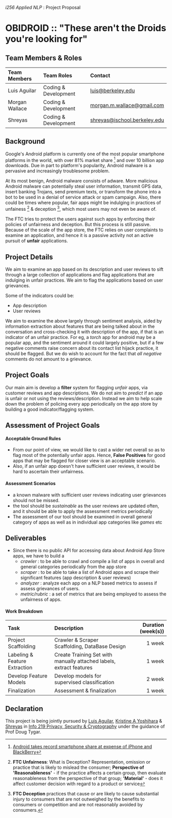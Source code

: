 _i256 Applied NLP_ : Project Proposal


OBIDROID :: "These aren't the Droids you're looking for"
========================================================

## Team Members & Roles


| Team Members | Team Roles | Contact |
|:-------------|:-----------|:--------|
| Luis Aguilar | Coding & Development | luis@berkeley.edu |
| Morgan Wallace | Coding & Development | morgan.m.wallace@gmail.com |
| Shreyas | Coding & Development | shreyas@ischool.berkeley.edu |


## Background
Google's Android platform is currently one of the most popular smartphone platforms in the world, with over 81% market share [^note-1] and over 10 billion app downloads. Due in part to platform's popularity, Android malware is a pervasive and increasingly troublesome problem.

At its most benign, Android malware consists of adware. More malicious Android malware can potentially steal user information, transmit GPS data, insert banking Trojans, send premium texts, or transform the phone into a bot to be used in a denial of service attack or spam campaign. Also, there could be times where popular, fair apps might be indulging in practices of unfainess [^note-2] & deception [^note-3], which most users may not even be aware of. 

The FTC tries to protect the users against such apps by enforcing their policies of unfairness and deception. But this process is still passive. Because of the scale of the app store, the FTC relies on user complaints to examine an application, and hence it is a passive activity not an active pursuit of __unfair__ applications. 



## Project Details
We aim to examine an app based on its description and user reviews to sift through a large collection of applications and flag applications that are indulging in unfair practices. We aim to flag the applications based on user grievances. 

Some of the indicators could be:

- App description
- User reviews

We aim to examine the above largely through sentiment analysis, aided by information extraction about features that are being talked about in the conversation and cross-checking it with description of the app, if that is an indicator of an unfair practice. For eg, a _torch_ app for android may be a popular app, and the sentiment around it could largely positive, but if a few negative comments raise concern about its contact list hijack practice, it should be flagged. But we do wish to account for the fact that _all negative_ comments do not amount to a grievance. 



## Project Goals
Our main aim is develop a __filter__ system for flagging _unfair_ apps, via customer reviews and app descriptions. 
We do not aim to _predict_ if an app is unfair or not using the reviews/description. Instead we aim to help scale down the problem of policing every app periodically on the app store by building a good indicator/flagging system.



## Assessment of Project Goals

#### Acceptable Ground Rules

- From our point of view, we would like to cast a wider net overall so as to flag most of the potentially unfair apps. Hence, __False Positives__ for good apps that may be flagged for closer view is an acceptable scenario.
- Also, if an unfair app doesn't have sufficient user reviews, it would be hard to ascertain their unfairness.

#### Assessment Scenarios
- a known malware with sufficient user reviews indicating user grievances should not be missed.
- the tool should be _sustainable_ as the user reviews are updated often, and it should be able to apply the assessment metrics periodically 
- The assessment of our tool should be examined in overall general category of apps as well as in individual app categories like _games_ etc


## Deliverables
- Since there is no public API for accessing data about Android App Store apps, we have to build a 
    - _crawler_ : to be able to crawl and compile a list of apps in overall and general categories periodically from the app store
    - _scraper_ : to be able to take a list of Android apps and scrape their significant features (app description & user reviews)
    - _analyzer_ : analyze each app on a NLP based metrics to assess if assess grievances of users.
    - _metric/rubric_ : a set of metrics that are being employed to assess the unfairness of apps. 


#### Work Breakdown 
| Task | Description | Duration (week(s)) |
|:-----|:------------|-------------------:|
| Project Scaffolding | Crawler & Scraper Scaffolding, DataBase Design | 1 week |
| Labeling & Feature Extraction | Create Training Set with manually attached labels, extract features | 1 week |
| Develop Feature Models | Develop models for supervised classification | 2 week |
| Finalization | Assessment & finalization | 1 week |



## Declaration

This project is being jointly pursued by [Luis Aguilar], [Kristine A Yoshihara] & [Shreyas] in [Info 219 Privacy, Security & Cryptography](http://www.ischool.berkeley.edu/courses/i219) under the guidance of Prof Doug Tygar.


[^note-1]: [Android takes record smartphone share at expense of iPhone and BlackBerry](http://www.theguardian.com/technology/2013/oct/31/android-record-smartphone-share-iphone-blackberry)

[^note-2]: __FTC Unfairness__: What is Deception? Representation, omission or practice that is likely to mislead the consumer; __Perspective of 'Reasonableness'__ - if the practice affects a certain group, then evaluate reasonableness from the perspective of that group; __'Material'__ - does it affect customer decision with regard to a product or service

[^note-3]: __FTC Deception__ practices that cause or are likely to cause substantial injury to consumers that are not outweighed by the benefits to consumers or competition and are not reasonably avoided by consumers.

[Luis Aguilar]: luis@berkeley.edu
[Kristine A Yoshihara]: 100kristine@berkeley.edu
[Shreyas]: shreyas@ischool.berkeley.edu
